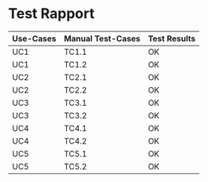 # Test Rapport

| Use-Cases     | Manual Test-Cases | Test Results |
| ------------- | ----------------- | ------------ |
| UC1           | TC1.1             | OK           |
| UC1           | TC1.2             | OK           |
| UC2           | TC2.1             | OK           |
| UC2           | TC2.2             | OK           |
| UC3           | TC3.1             | OK           |
| UC3           | TC3.2             | OK           |
| UC4           | TC4.1             | OK           |
| UC4           | TC4.2             | OK           |
| UC5           | TC5.1             | OK           |
| UC5           | TC5.2             | OK           |